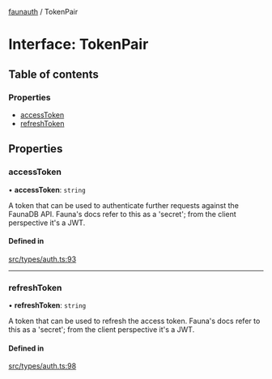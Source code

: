 [faunauth](../index.md) / TokenPair

# Interface: TokenPair

## Table of contents

### Properties

- [accessToken](TokenPair.md#accesstoken)
- [refreshToken](TokenPair.md#refreshtoken)

## Properties

### accessToken

• **accessToken**: `string`

A token that can be used to authenticate further requests against the FaunaDB API. Fauna's
docs refer to this as a 'secret'; from the client perspective it's a JWT.

#### Defined in

[src/types/auth.ts:93](https://github.com/alexnitta/faunauth/blob/70b5ca8/src/types/auth.ts#L93)

___

### refreshToken

• **refreshToken**: `string`

A token that can be used to refresh the access token. Fauna's docs refer to this as a
'secret'; from the client perspective it's a JWT.

#### Defined in

[src/types/auth.ts:98](https://github.com/alexnitta/faunauth/blob/70b5ca8/src/types/auth.ts#L98)
